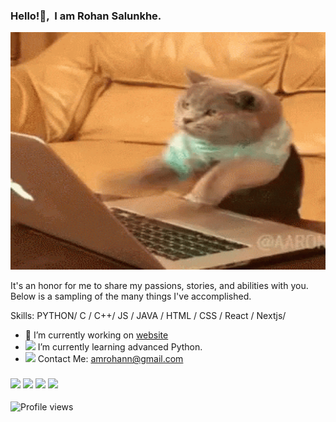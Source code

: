 ### Hello!👋,&nbsp; I am Rohan Salunkhe.
<p align="center">
  <img width=600px, height= 380vh src="banner.gif"/>
</p>

It's an honor for me to share my passions, stories, and abilities with you. Below is a sampling of the many things I've accomplished.

Skills: PYTHON/ C / C++/ JS / JAVA / HTML / CSS / React / Nextjs/
- 🔭 I’m currently working on [website](https://rohan.ml)
- <img src="https://img.icons8.com/color/12/fa314a/critical-thinking--v2.png"/> I’m currently learning advanced Python.
- <img src="https://img.icons8.com/ios-filled/12/fa314a/speech-bubble--v2.png"/> Contact Me: amrohann@gmail.com

### [<img src="https://img.icons8.com/ios/30/fa314a/instagram-new--v3.png"/>](https://www.instagram.com/amrohann/) [<img src="https://img.icons8.com/ios/30/fa314a/facebook--v2.png"/>](https://www.facebook.com/amrohann) [<img src="https://img.icons8.com/ios/30/fa314a/twitter-circled--v2.png"/>](https://twitter.com/Amrohann) [<img src="https://img.icons8.com/ios/30/fa314a/github.png"/>](https://github.com/amrohan)
![Profile views](https://gpvc.arturio.dev/amrohan)  
